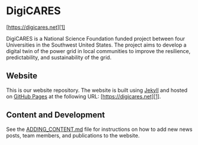 # DigiCARES

[https://digicares.net][1]

DigiCARES is a National Science Foundation funded project between four
Universities in the Southwest United States. The project aims to develop a
digital twin of the power grid in local communities to improve the resilience,
predictability, and sustainability of the grid.

## Website

This is our website repository. The website is built using [Jekyll][2] and
hosted on [GitHub Pages][3] at the following URL: [https://digicares.net][1].

## Content and Development

See the [ADDING_CONTENT.md][4] file for instructions on how to
add new news posts, team members, and publications to the website.


[1]: https://digicares.net
[2]: https://jekyllrb.com/
[3]: https://pages.github.com/
[4]: ADDING_CONTENT.md

